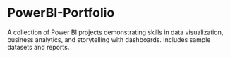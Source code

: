 # PowerBI-Portfolio
A collection of Power BI projects demonstrating skills in data visualization, business analytics, and storytelling with dashboards. Includes sample datasets and reports.
